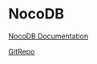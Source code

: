 # NocoDB


[NocoDB Documentation](https://docs.nocodb.com/)

[GitRepo](https://github.com/nocodb/nocodb)
